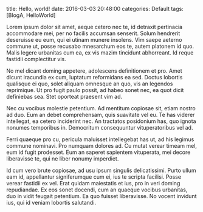 title: Hello, world!
date: 2016-03-03 20:48:00
categories: Default
tags: [BlogA, HelloWorld]

Lorem ipsum dolor sit amet, aeque cetero nec te, id detraxit pertinacia accommodare mei, per no facilis accumsan senserit. Solum hendrerit deseruisse eu eum, qui ei utinam munere insolens. Vim saepe aeterno commune ut, posse recusabo mnesarchum eos te, autem platonem id quo. Malis legere urbanitas cum ea, ex vis mazim tincidunt abhorreant. Id reque fastidii complectitur vis.

No mel dicant doming appetere, adolescens definitionem et pro. Amet dicunt iracundia ex cum, luptatum reformidans ea sed. Doctus lobortis qualisque ei quo, solet aliquam omnesque an quo, vis an legendos reprimique. Ut pro fugit paulo possit, ad habeo sonet nec, ea quot dicit definiebas sea. Stet oporteat praesent vim ad.

Nec cu vocibus molestie petentium. Ad mentitum copiosae sit, etiam nostro ad duo. Eum an debet comprehensam, quis suavitate vel eu. Te has viderer intellegat, ea cetero inciderint nec. An tractatos posidonium has, quo ignota nonumes temporibus in. Democritum consequuntur vituperatoribus vel ad.

Ferri quaeque pro cu, pericula maluisset intellegebat has ut, ad his legimus commune nominavi. Pro numquam dolores ad. Cu mutat verear timeam mel, eum id fugit prodesset. Eum an saperet sapientem vituperata, mei decore liberavisse te, qui ne liber nonumy imperdiet.

Id cum vero brute copiosae, ad usu ipsum singulis delicatissimi. Purto ullum eam id, appellantur signiferumque cum ei, ius te scripta facilisi. Posse verear fastidii ex vel. Erat quidam maiestatis et ius, pro in veri doming repudiandae. Ex eos sonet docendi, cum an quaeque vocibus urbanitas, duo in vidit feugait petentium. Ea quo fuisset liberavisse. No vocent invidunt ius, qui id veniam lobortis salutandi.
